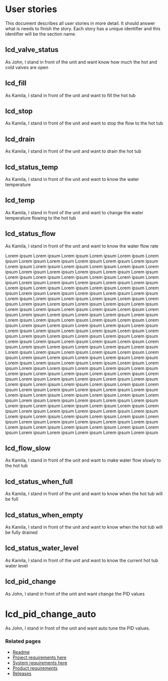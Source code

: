# User stories
This document describes all user stories in more detail.  It should answer what is needs to finish the story.
Each story has a unique identifier and this identifier will be the section name.

## lcd_valve_status
As John, I stand in front of the unit and want know how much the hot and cold valves are open
## lcd_fill
As Kamila, I stand in front of the unit and want to fill the hot tub


## lcd_stop
As Kamila, I stand in front of the unit and want to stop the flow to the hot tub


## lcd_drain
As Kamila, I stand in front of the unit and want to drain the hot tub


## lcd_status_temp
As Kamila, I stand in front of the unit and want to know the water temperature


## lcd_temp
As Kamila, I stand in front of the unit and want to change the water temperature flowing to the hot tub


## lcd_status_flow
As Kamila, I stand in front of the unit and want to know the water flow rate

Lorem ipsum Lorem ipsum Lorem ipsum Lorem ipsum Lorem ipsum Lorem ipsum Lorem ipsum Lorem ipsum Lorem ipsum Lorem ipsum Lorem ipsum Lorem ipsum Lorem ipsum Lorem ipsum Lorem ipsum Lorem ipsum Lorem ipsum Lorem ipsum Lorem ipsum Lorem ipsum 
Lorem ipsum Lorem ipsum Lorem ipsum Lorem ipsum Lorem ipsum Lorem ipsum Lorem ipsum Lorem ipsum Lorem ipsum Lorem ipsum Lorem ipsum Lorem ipsum Lorem ipsum Lorem ipsum Lorem ipsum Lorem ipsum Lorem ipsum Lorem ipsum 
Lorem ipsum Lorem ipsum Lorem ipsum Lorem ipsum Lorem ipsum Lorem ipsum Lorem ipsum Lorem ipsum Lorem ipsum Lorem ipsum Lorem ipsum Lorem ipsum Lorem ipsum Lorem ipsum Lorem ipsum Lorem ipsum Lorem ipsum 
Lorem ipsum Lorem ipsum Lorem ipsum Lorem ipsum Lorem ipsum Lorem ipsum Lorem ipsum Lorem ipsum Lorem ipsum Lorem ipsum Lorem ipsum Lorem ipsum Lorem ipsum Lorem ipsum Lorem ipsum Lorem ipsum Lorem ipsum Lorem ipsum Lorem ipsum 
Lorem ipsum Lorem ipsum Lorem ipsum Lorem ipsum Lorem ipsum Lorem ipsum Lorem ipsum Lorem ipsum Lorem ipsum Lorem ipsum Lorem ipsum Lorem ipsum Lorem ipsum Lorem ipsum Lorem ipsum Lorem ipsum Lorem ipsum Lorem ipsum Lorem ipsum 
Lorem ipsum Lorem ipsum Lorem ipsum Lorem ipsum Lorem ipsum Lorem ipsum Lorem ipsum Lorem ipsum Lorem ipsum Lorem ipsum Lorem ipsum Lorem ipsum Lorem ipsum Lorem ipsum Lorem ipsum Lorem ipsum Lorem ipsum Lorem ipsum Lorem ipsum Lorem ipsum Lorem ipsum Lorem ipsum Lorem ipsum Lorem ipsum Lorem ipsum Lorem ipsum Lorem ipsum Lorem ipsum Lorem ipsum Lorem ipsum Lorem ipsum Lorem ipsum Lorem ipsum Lorem ipsum Lorem ipsum Lorem ipsum Lorem ipsum Lorem ipsum Lorem ipsum Lorem ipsum Lorem ipsum Lorem ipsum Lorem ipsum Lorem ipsum Lorem ipsum Lorem ipsum Lorem ipsum Lorem ipsum Lorem ipsum Lorem ipsum Lorem ipsum Lorem ipsum Lorem ipsum Lorem ipsum Lorem ipsum Lorem ipsum Lorem ipsum Lorem ipsum Lorem ipsum Lorem ipsum Lorem ipsum Lorem ipsum Lorem ipsum Lorem ipsum Lorem ipsum Lorem ipsum Lorem ipsum Lorem ipsum Lorem ipsum Lorem ipsum Lorem ipsum Lorem ipsum Lorem ipsum Lorem ipsum Lorem ipsum Lorem ipsum Lorem ipsum Lorem ipsum Lorem ipsum Lorem ipsum Lorem ipsum Lorem ipsum Lorem ipsum Lorem ipsum Lorem ipsum Lorem ipsum Lorem ipsum Lorem ipsum Lorem ipsum Lorem ipsum Lorem ipsum Lorem ipsum Lorem ipsum Lorem ipsum 

## lcd_flow_slow
As Kamila, I stand in front of the unit and want to make water flow slowly to the hot tub


## lcd_status_when_full
As Kamila, I stand in front of the unit and want to know when the hot tub will be full


## lcd_status_when_empty
As Kamila, I stand in front of the unit and want to know when the hot tub will be fully drained


## lcd_status_water_level
As Kamila, I stand in front of the unit and want to know the current hot tub water level

## lcd_pid_change
As John, I stand in front of the unit and want change the PID values 

# lcd_pid_change_auto
As John, I stand in front of the unit and want auto tune the PID values.


### Related pages
 * [Readme](../../README.md)
 * [Project requirements here](./ProductRequirements.md)
 * [System requirements here](./SystemRequirements.md)
 * [Product requirements](./ProductRequirements.md#features)
 * [Releases](./Releases.md)
